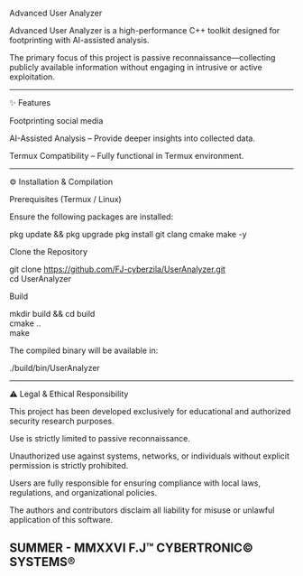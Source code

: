 Advanced User Analyzer

Advanced User Analyzer is a high-performance C++ toolkit designed for footprinting with AI-assisted analysis.

The primary focus of this project is passive reconnaissance—collecting publicly available information without engaging in intrusive or active exploitation.

---

✨ Features

Footprinting social media 

AI-Assisted Analysis – Provide deeper insights into collected data.

Termux Compatibility – Fully functional in Termux environment.

---

⚙️ Installation & Compilation

Prerequisites (Termux / Linux)

Ensure the following packages are installed:

pkg update && pkg upgrade
pkg install git clang cmake make -y

Clone the Repository

git clone https://github.com/FJ-cyberzila/UserAnalyzer.git  
cd UserAnalyzer

Build

mkdir build && cd build  
cmake ..  
make

The compiled binary will be available in:

./build/bin/UserAnalyzer


---

⚠️ Legal & Ethical Responsibility

This project has been developed exclusively for educational and authorized security research purposes.

Use is strictly limited to passive reconnaissance.

Unauthorized use against systems, networks, or individuals without explicit permission is strictly prohibited.

Users are fully responsible for ensuring compliance with local laws, regulations, and organizational policies.


The authors and contributors disclaim all liability for misuse or unlawful application of this software.


SUMMER - MMXXVI
F.J™ CYBERTRONIC© SYSTEMS®
---
